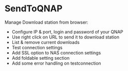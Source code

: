 # SendToQNAP
Manage Download station from browser:
- Configure IP & port, login and password of your QNAP 
- Use right click on URL to send it to download station
- List & remove current downloads
- Test connection settings
- Add SSL option to NAS connection settings
- Add foldable setting section
- Add some error handling on testconnection

